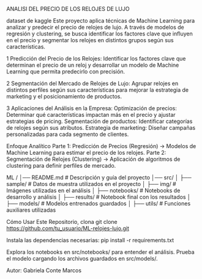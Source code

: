 ANALISI DEL PRECIO DE LOS RELOJES DE LUJO

dataset de  kaggle 
Este proyecto aplica técnicas de Machine Learning para analizar y predecir el precio de relojes de lujo. A través de modelos de regresión y clustering,
se busca identificar los factores clave que influyen en el precio y segmentar los relojes en distintos grupos según sus características.


1 Predicción del Precio de los Relojes:
Identificar los factores clave que determinan el precio de un reloj y desarrollar un modelo de Machine Learning que permita predecirlo con precisión.

2 Segmentación del Mercado de Relojes de Lujo:
Agrupar relojes en distintos perfiles según sus características para mejorar la estrategia de marketing y el posicionamiento de productos.

3 Aplicaciones del Análisis en la Empresa:
Optimización de precios: Determinar qué características impactan más en el precio y ajustar estrategias de pricing.
Segmentación de productos: Identificar categorías de relojes según sus atributos.
Estrategia de marketing: Diseñar campañas personalizadas para cada segmento de clientes.

Enfoque Analítico
Parte 1: Predicción de Precios (Regresión) → Modelos de Machine Learning para estimar el precio de los relojes.
Parte 2: Segmentación de Relojes (Clustering) → Aplicación de algoritmos de clustering para definir perfiles de mercado.

ML <Relojes de Lujo>/
│── README.md           # Descripción y guía del proyecto
│── src/
│   ├── sample/        # Datos de muestra utilizados en el proyecto
│   ├── img/           # Imágenes utilizadas en el análisis
│   ├── notebooks/     # Notebooks de desarrollo y análisis
│   ├── results/       # Notebook final con los resultados
│   ├── models/        # Modelos entrenados guardados
│   ├── utils/         # Funciones auxiliares utilizadas


Cómo Usar Este Repositorio, clona 
git clone https://github.com/tu_usuario/ML-relojes-lujo.git

Instala las dependencias necesarias:
pip install -r requirements.txt

Explora los notebooks en src/notebooks/ para entender el análisis.
Prueba el modelo cargando los archivos guardados en src/models/.

Autor: Gabriela Conte Marcos
